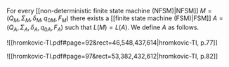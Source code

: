 
For every [[non-deterministic finite state machine (NFSM)|NFSM]] $M = (Q_{M}, \Sigma_{M}, \delta_{M}, q_{0M}, F_{M})$ there exists a [[finite state machine (FSM)|FSM]] $A = (Q_{A}, \Sigma_{A}, \delta_{A}, q_{0A}, F_{A})$ such that $L(M) = L (A)$. We define $A$ as follows.






















![[hromkovic-TI.pdf#page=92&rect=46,548,437,614|hromkovic-TI, p.77]]




![[hromkovic-TI.pdf#page=97&rect=53,382,432,612|hromkovic-TI, p.82]]